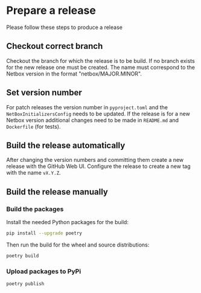 # Prepare a release

Please follow these steps to produce a release

## Checkout correct branch

Checkout the branch for which the release is to be build. If no branch exists for the new release one must be created. The name must correspond to the Netbox version in the format "netbox/MAJOR.MINOR".

## Set version number

For patch releases the version number in `pyproject.toml` and the `NetBoxInitializersConfig` needs to be updated. If the release is for a new Netbox version additional changes need to be made in `README.md` and `Dockerfile` (for tests).

## Build the release automatically

After changing the version numbers and committing them create a new release with the GitHub Web UI. Configure the release to create a new tag with the name `vX.Y.Z`.

## Build the release manually

### Build the packages

Install the needed Python packages for the build:

```bash
pip install --upgrade poetry
```

Then run the build for the wheel and source distributions:

```bash
poetry build
```

### Upload packages to PyPi

```bash
poetry publish
```
